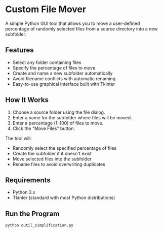 # Custom File Mover

A simple Python GUI tool that allows you to move a user-defined percentage of randomly selected files from a source directory into a new subfolder.

## Features

- Select any folder containing files
- Specify the percentage of files to move
- Create and name a new subfolder automatically
- Avoid filename conflicts with automatic renaming
- Easy-to-use graphical interface built with Tkinter

## How It Works

1. Choose a source folder using the file dialog.
2. Enter a name for the subfolder where files will be moved.
3. Enter a percentage (1–100) of files to move.
4. Click the "Move Files" button.

The tool will:
- Randomly select the specified percentage of files
- Create the subfolder if it doesn't exist
- Move selected files into the subfolder
- Rename files to avoid overwriting duplicates

## Requirements

- Python 3.x
- Tkinter (standard with most Python distributions)

## Run the Program

```bash
python outil_simplification.py
